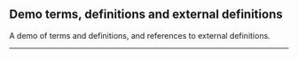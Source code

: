 ## Demo terms, definitions and external definitions

A demo of terms and definitions, and references to external definitions.

<!-- Leave this code snippet if you want an alphabet index -->
<div id="alphabet-index-h7vc6omi2hr2880"></div>

- - -
<!-- End of code snippet for alphabet index -->